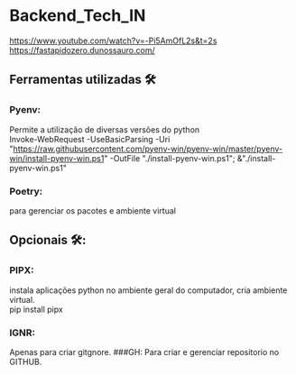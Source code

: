 # Backend_Tech_IN
https://www.youtube.com/watch?v=-Pi5AmOfL2s&t=2s <br>
https://fastapidozero.dunossauro.com/
## Ferramentas utilizadas 🛠
### Pyenv:
Permite a utilização de diversas versões do python <br>
Invoke-WebRequest -UseBasicParsing -Uri "https://raw.githubusercontent.com/pyenv-win/pyenv-win/master/pyenv-win/install-pyenv-win.ps1" -OutFile "./install-pyenv-win.ps1"; &"./install-pyenv-win.ps1"
### Poetry:
para gerenciar os pacotes e ambiente virtual <br> 

## Opcionais 🛠:
### PIPX:
instala aplicações python no ambiente geral do computador, cria ambiente virtual. <br>
pip install pipx <br>
### IGNR:
Apenas para criar gitgnore.
###GH:
Para criar e gerenciar repositorio no GITHUB.


